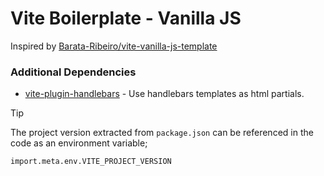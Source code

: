 # Vite Boilerplate - Vanilla JS

Inspired by [Barata-Ribeiro/vite-vanilla-js-template](https://github.com/Barata-Ribeiro/vite-vanilla-js-template)

### Additional Dependencies

- [vite-plugin-handlebars](https://github.com/alexlafroscia/vite-plugin-handlebars) - Use handlebars templates as html partials.

> [!TIP]
> The project version extracted from `package.json` can be referenced in the code as an environment variable;
>
> ```shell
> import.meta.env.VITE_PROJECT_VERSION
> ```
